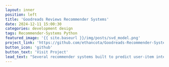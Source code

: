 ```yaml
---
layout: inner
position: left
title: 'Goodreads Reviews Recommender Systems'
date: 2024-12-11 15:00:30
categories: development design
tags: Recommender-Systems Python
featured_image: '{{ site.baseurl }}/img/posts/svd_model.png'
project_link: 'https://github.com/ethancota/Goodreads-Recommender-Systems'
button_icon: 'github'
button_text: 'Visit Project'
lead_text: "Several recommender systems built to predict user-item interactions based on a sample of interaction data."
---
```

